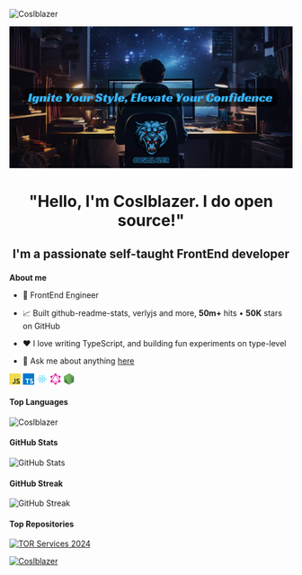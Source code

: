 <p align="left"> <img src="https://komarev.com/ghpvc/?username=Coslblazer&label=Profile%20views&color=0e75b6&style=flate" alt="Coslblazer" /> </p>

![logo](https://github.com/Coslblazer/Coslblazer/blob/main/Image.png)

# <p align="center"> "Hello, I'm Coslblazer. I do open source!" </p>

## <p align="center"> I'm a passionate self-taught FrontEnd developer </p>

**About me**

- 💼 FrontEnd Engineer

- 📈 Built github-readme-stats, verlyjs and more, **50m+** hits • **50K** stars on GitHub

- ❤️ I love writing TypeScript, and building fun experiments on type-level

- 💬 Ask me about anything [here](https://github.com/Coslblazer/Coslblazer/issues)

<code><img height="20" alt="javascript" src="https://raw.githubusercontent.com/github/explore/80688e429a7d4ef2fca1e82350fe8e3517d3494d/topics/javascript/javascript.png"></code>
<code><img height="20" alt="typescript" src="https://raw.githubusercontent.com/github/explore/80688e429a7d4ef2fca1e82350fe8e3517d3494d/topics/typescript/typescript.png"></code>
<code><img height="20" alt="react" src="https://raw.githubusercontent.com/github/explore/80688e429a7d4ef2fca1e82350fe8e3517d3494d/topics/react/react.png"></code>
<code><img height="20" alt="graphql" src="https://raw.githubusercontent.com/github/explore/5c058a388828bb5fde0bcafd4bc867b5bb3f26f3/topics/graphql/graphql.png"></code>
<code><img height="20" alt="nodejs" src="https://raw.githubusercontent.com/github/explore/80688e429a7d4ef2fca1e82350fe8e3517d3494d/topics/nodejs/nodejs.png"></code>   

#### Top Languages

<img src="https://github-readme-stats.vercel.app/api/top-langs?username=Coslblazer&show_icons=true&locale=en&layout=compact&theme=vue-dark" alt="Coslblazer">

#### GitHub Stats

<img src="https://github-readme-stats.vercel.app/api?username=Coslblazer&show_icons=true&theme=vue-dark" alt="GitHub Stats">

#### GitHub Streak

<img src="https://github-readme-streak-stats.herokuapp.com/?user=Coslblazer&theme=dark&ring=38b6ff&fire=38b6ff" alt="GitHub Streak">

#### Top Repositories

[![TOR Services 2024](https://github-readme-stats.vercel.app/api/pin/?username=Coslblazer&repo=tor-services-2024&theme=dark&bg_color=000000&title_color=38b6ff&text_color=ffffff)](https://github.com/Coslblazer/tor-services-2024)

[![Coslblazer](https://github-readme-stats.vercel.app/api/pin/?username=Coslblazer&repo=Coslblazer&theme=dark&bg_color=000000&title_color=38b6ff&text_color=ffffff)](https://github.com/Coslblazer/Coslblazer)
